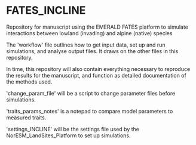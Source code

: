 # FATES_INCLINE
Repository for manuscript using the EMERALD FATES platform to simulate interactions between lowland (invading) and alpine (native) species

The 'workflow' file outlines how to get input data, set up and run simulations, and analyse output files. It draws on the other files in this repository.

In time, this repository will also contain everything necessary to reproduce the results for the manuscript, and function as detailed documentation of the methods used.

'change_param_file' will be a script to change parameter files before simulations.

'traits_params_notes' is a notepad to compare model parameters to measured traits.

'settings_INCLINE' will be the settings file used by the NorESM_LandSites_Platform to set up simulations.
